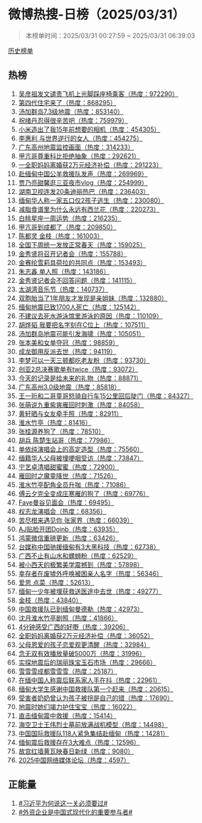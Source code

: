 <h1>
微博热搜-日榜（2025/03/31）
</h1>
<blockquote>
<p>
本榜单时间：2025/03/31 00:27:59 ~ 2025/03/31 06:39:03
</p>
</blockquote>
<p>
<a href="https://github.com/daifee/weibo-hot-search/tree/main/archives/daily">历史榜单</a>
</p>
<h2>
热榜
</h2>
<ol>

<li>
<a href="https://s.weibo.com/weibo?q=%23%E5%90%B4%E5%BD%A6%E7%A5%96%E5%8F%91%E6%96%87%E8%B0%B4%E8%B4%A3%E9%A3%9E%E6%9C%BA%E4%B8%8A%E5%85%89%E8%84%9A%E8%B8%A9%E5%BA%A7%E6%A4%85%E4%B9%98%E5%AE%A2%23" target="weibo">
吴彦祖发文谴责飞机上光脚踩座椅乘客（热度：972290）
</a>
</li>

<li>
<a href="https://s.weibo.com/weibo?q=%23%E7%AC%AC%E5%9B%9B%E4%BB%A3%E4%BD%8F%E5%AE%85%E6%9D%A5%E4%BA%86%23" target="weibo">
第四代住宅来了（热度：868295）
</a>
</li>

<li>
<a href="https://s.weibo.com/weibo?q=%23%E6%B1%A4%E5%8A%A0%E7%BE%A4%E5%B2%9B7.3%E7%BA%A7%E5%9C%B0%E9%9C%87%23" target="weibo">
汤加群岛7.3级地震（热度：853140）
</a>
</li>

<li>
<a href="https://s.weibo.com/weibo?q=%23%E7%A5%9D%E7%BB%AA%E4%B8%B9%E5%BF%8D%E5%BE%97%E5%BE%88%E8%BE%9B%E8%8B%A6%E5%90%A7%23" target="weibo">
祝绪丹忍得很辛苦吧（热度：759979）
</a>
</li>

<li>
<a href="https://s.weibo.com/weibo?q=%23%E5%B0%8F%E7%B1%B3%E9%80%A0%E5%87%BA%E4%BA%86%E6%88%9115%E5%B9%B4%E5%89%8D%E6%83%B3%E8%A6%81%E7%9A%84%E7%9B%B8%E6%9C%BA%23" target="weibo">
小米造出了我15年前想要的相机（热度：454305）
</a>
</li>

<li>
<a href="https://s.weibo.com/weibo?q=%23%E6%9D%8E%E6%83%A0%E5%88%A9%20%E4%B8%8E%E4%B8%96%E7%95%8C%E9%80%86%E8%A1%8C%E7%9A%84%E5%A5%B3%E4%BA%BA%23" target="weibo">
李惠利 与世界逆行的女人（热度：454275）
</a>
</li>

<li>
<a href="https://s.weibo.com/weibo?q=%23%E5%B9%BF%E4%B8%9C%E9%AB%98%E5%B7%9E%E5%9C%B0%E9%9C%87%E7%9B%91%E6%8E%A7%E7%94%BB%E9%9D%A2%23" target="weibo">
广东高州地震监控画面（热度：314233）
</a>
</li>

<li>
<a href="https://s.weibo.com/weibo?q=%23%E7%94%B2%E4%BA%A2%E5%93%A5%E5%B0%8A%E9%87%8D%E7%A7%91%E6%AF%94%E6%8B%92%E7%BB%9D%E6%8A%BD%E8%B1%A1%23" target="weibo">
甲亢哥尊重科比拒绝抽象（热度：292621）
</a>
</li>

<li>
<a href="https://s.weibo.com/weibo?q=%23%E4%B8%80%E5%85%A8%E8%81%8C%E5%A6%88%E5%A6%88%E7%A6%BB%E5%A9%9A%E8%8E%B72%E4%B8%87%E5%85%83%E7%BB%8F%E6%B5%8E%E8%A1%A5%E5%81%BF%23" target="weibo">
一全职妈妈离婚获2万元经济补偿（热度：291223）
</a>
</li>

<li>
<a href="https://s.weibo.com/weibo?q=%23%E8%B5%B4%E7%BC%85%E7%94%B8%E4%B8%AD%E5%9B%BD%E5%85%AC%E7%BE%8A%E6%95%91%E6%8F%B4%E9%98%9F%E5%8F%91%E5%A3%B0%23" target="weibo">
赴缅甸中国公羊救援队发声（热度：269969）
</a>
</li>

<li>
<a href="https://s.weibo.com/weibo?q=%23%E8%B4%BE%E4%B9%83%E4%BA%AE%E7%94%9C%E9%A6%A8%E9%80%9B%E4%B8%89%E4%BA%9A%E5%A4%9C%E5%B8%82vlog%23" target="weibo">
贾乃亮甜馨逛三亚夜市vlog（热度：254999）
</a>
</li>

<li>
<a href="https://s.weibo.com/weibo?q=%23%E6%B9%96%E5%8D%97%E5%8D%AB%E8%A7%86%E8%BF%9E%E5%8F%9120%E6%9D%A1%E8%BF%AA%E4%B8%BD%E7%83%AD%E5%B7%B4%23" target="weibo">
湖南卫视连发20条迪丽热巴（热度：236403）
</a>
</li>

<li>
<a href="https://s.weibo.com/weibo?q=%23%E7%BC%85%E7%94%B8%E5%8D%8E%E4%BA%BA%E7%A7%B0%E4%B8%80%E5%AE%B6%E4%BA%94%E5%8F%A3%E4%BB%852%E5%AD%A9%E5%AD%90%E9%80%83%E7%94%9F%23" target="weibo">
缅甸华人称一家五口仅2孩子逃生（热度：230080）
</a>
</li>

<li>
<a href="https://s.weibo.com/weibo?q=%23%E5%87%8F%E8%84%82%E9%A3%9F%E8%B0%B1%E9%87%8C%E4%B8%BA%E4%BB%80%E4%B9%88%E6%B0%B8%E8%BF%9C%E6%9C%89%E8%A5%BF%E5%85%B0%E8%8A%B1%23" target="weibo">
减脂食谱里为什么永远有西兰花（热度：220273）
</a>
</li>

<li>
<a href="https://s.weibo.com/weibo?q=%23%E7%99%BD%E6%A1%83%E6%98%9F%E5%BA%A7%E4%B8%80%E5%91%A8%E8%BF%90%E5%8A%BF%23" target="weibo">
白桃星座一周运势（热度：216235）
</a>
</li>

<li>
<a href="https://s.weibo.com/weibo?q=%23%E7%94%B2%E4%BA%A2%E5%93%A5%E5%88%B0%E6%88%90%E9%83%BD%E4%BA%86%23" target="weibo">
甲亢哥到成都了（热度：209850）
</a>
</li>

<li>
<a href="https://s.weibo.com/weibo?q=%23%E9%99%88%E9%83%BD%E7%81%B5%20%E9%87%91%E6%9E%9D%23" target="weibo">
陈都灵 金枝（热度：161003）
</a>
</li>

<li>
<a href="https://s.weibo.com/weibo?q=%23%E5%85%A8%E5%9B%BD%E4%B8%8B%E5%91%A8%E7%BB%9F%E4%B8%80%E5%8F%91%E6%94%BE%E6%AD%A3%E5%B8%B8%E6%98%A5%E5%A4%A9%23" target="weibo">
全国下周统一发放正常春天（热度：159025）
</a>
</li>

<li>
<a href="https://s.weibo.com/weibo?q=%23%E9%87%91%E7%A7%80%E8%B4%A4%E5%B0%86%E5%8F%AC%E5%BC%80%E8%AE%B0%E8%80%85%E4%BC%9A%23" target="weibo">
金秀贤将召开记者会（热度：155788）
</a>
</li>

<li>
<a href="https://s.weibo.com/weibo?q=%23%E9%87%91%E8%B5%9B%E7%BA%B6%E9%9B%AA%E8%8E%89%E5%85%B7%E8%8D%B7%E6%8B%89%E7%9A%84%E5%85%B1%E5%90%8C%E7%82%B9%23" target="weibo">
金赛纶雪莉具荷拉的共同点（热度：153493）
</a>
</li>

<li>
<a href="https://s.weibo.com/weibo?q=%23%E6%9C%B1%E5%BF%97%E9%91%AB%20%E5%8D%95%E4%BA%BA%E7%85%A7%23" target="weibo">
朱志鑫 单人照（热度：143186）
</a>
</li>

<li>
<a href="https://s.weibo.com/weibo?q=%23%E9%87%91%E7%A7%80%E8%B4%A4%E8%AE%B0%E8%80%85%E4%BC%9A%E4%B8%8D%E5%9B%9E%E7%AD%94%E9%97%AE%E9%A2%98%23" target="weibo">
金秀贤记者会不回答问题（热度：141115）
</a>
</li>

<li>
<a href="https://s.weibo.com/weibo?q=%23%E5%A4%AA%E6%B9%96%E6%B9%BE%E9%9F%B3%E4%B9%90%E8%8A%82%23" target="weibo">
太湖湾音乐节（热度：140737）
</a>
</li>

<li>
<a href="https://s.weibo.com/weibo?q=%23%E5%8F%8C%E8%83%9E%E8%83%8E%E5%BD%93%E4%BA%861%E5%B9%B4%E6%9C%8B%E5%8F%8B%E6%89%8D%E5%8F%91%E7%8E%B0%E6%98%AF%E4%BA%B2%E5%A7%90%E5%A6%B9%23" target="weibo">
双胞胎当了1年朋友才发现是亲姐妹（热度：132880）
</a>
</li>

<li>
<a href="https://s.weibo.com/weibo?q=%23%E7%BC%85%E7%94%B8%E5%9C%B0%E9%9C%87%E5%B7%B2%E8%87%B41700%E4%BA%BA%E6%AD%BB%E4%BA%A1%23" target="weibo">
缅甸地震已致1700人死亡（热度：125142）
</a>
</li>

<li>
<a href="https://s.weibo.com/weibo?q=%23%E4%B8%8D%E5%BB%BA%E8%AE%AE%E5%8E%BB%E6%AD%BB%E6%B0%B4%E6%B8%B8%E6%B3%B3%E9%A6%86%E9%87%8C%E6%B8%B8%E6%B3%B3%E7%9A%84%E5%8E%9F%E5%9B%A0%23" target="weibo">
不建议去死水游泳馆里游泳的原因（热度：110109）
</a>
</li>

<li>
<a href="https://s.weibo.com/weibo?q=%23%E8%83%A1%E7%83%A8%E9%9F%AC%20%E6%88%91%E8%A6%81%E6%8A%8A%E5%90%8D%E5%AD%97%E5%88%BB%E5%9C%A8C%E4%BD%8D%E4%B8%8A%23" target="weibo">
胡烨韬 我要把名字刻在C位上（热度：107511）
</a>
</li>

<li>
<a href="https://s.weibo.com/weibo?q=%23%E6%B1%A4%E5%8A%A0%E7%BE%A4%E5%B2%9B%E5%9C%B0%E9%9C%87%E5%8F%AF%E8%83%BD%E5%BC%95%E5%8F%91%E6%B5%B7%E5%95%B8%23" target="weibo">
汤加群岛地震可能引发海啸（热度：105051）
</a>
</li>

<li>
<a href="https://s.weibo.com/weibo?q=%23%E5%BC%A0%E6%9C%AC%E7%BE%8E%E5%92%8C%E5%A5%B3%E5%8D%95%E5%A4%BA%E5%86%A0%23" target="weibo">
张本美和女单夺冠（热度：98859）
</a>
</li>

<li>
<a href="https://s.weibo.com/weibo?q=%23%E6%88%90%E9%BE%99%E5%BE%A1%E7%94%A8%E5%8F%8D%E6%B4%BE%E5%8E%BB%E4%B8%96%23" target="weibo">
成龙御用反派去世（热度：94119）
</a>
</li>

<li>
<a href="https://s.weibo.com/weibo?q=%23%E6%9D%8E%E6%A2%A6%E5%8F%AF%E4%BB%A5%E4%B8%80%E5%A4%A9%E4%B8%89%E9%A1%BF%E9%83%BD%E5%90%83%E8%80%81%E5%8F%8B%E7%B2%89%23" target="weibo">
李梦可以一天三顿都吃老友粉（热度：93730）
</a>
</li>

<li>
<a href="https://s.weibo.com/weibo?q=%23%E5%88%9B%E4%BA%9A2%E6%80%BB%E5%86%B3%E8%B5%9B%E6%AD%8C%E5%8D%95%E6%9C%89twice%23" target="weibo">
创亚2总决赛歌单有twice（热度：93072）
</a>
</li>

<li>
<a href="https://s.weibo.com/weibo?q=%23%E4%BB%8A%E5%A4%A9%E7%9A%84%E8%AE%B0%E5%BD%95%E6%98%AF%E7%BB%99%E6%9C%AA%E6%9D%A5%E7%9A%84%E7%A4%BC%E7%89%A9%23" target="weibo">
今天的记录是给未来的礼物（热度：88871）
</a>
</li>

<li>
<a href="https://s.weibo.com/weibo?q=%23%E5%B9%BF%E4%B8%9C%E9%AB%98%E5%B7%9E3.0%E7%BA%A7%E5%9C%B0%E9%9C%87%23" target="weibo">
广东高州3.0级地震（热度：85818）
</a>
</li>

<li>
<a href="https://s.weibo.com/weibo?q=%23%E7%8E%8B%E4%B8%80%E7%8F%A9%E5%92%8C%E4%BA%8C%E5%93%A5%E7%AB%A5%E5%93%A5%E6%80%92%E9%AA%91%E8%87%AA%E8%A1%8C%E8%BD%A615%E5%85%AC%E9%87%8C%E5%9B%9E%E5%90%8E%E9%99%A1%E9%97%A8%23" target="weibo">
王一珩和二哥童哥怒骑自行车15公里回后陡门（热度：84327）
</a>
</li>

<li>
<a href="https://s.weibo.com/weibo?q=%23%E5%BC%A0%E8%90%8C%E8%AF%B4%E4%B9%9D%E9%87%8D%E7%B4%AB%E7%88%BD%E9%9B%81%E5%9B%9E%E6%97%B6%E5%88%BA%E6%BF%80%23" target="weibo">
张萌说九重紫爽雁回时刺激（热度：84058）
</a>
</li>

<li>
<a href="https://s.weibo.com/weibo?q=%23%E9%BB%84%E8%BD%A9%E6%99%92%E4%B8%8E%E5%A5%B3%E5%8F%8B%E7%89%B5%E6%89%8B%E7%85%A7%23" target="weibo">
黄轩晒与女友牵手照（热度：82911）
</a>
</li>

<li>
<a href="https://s.weibo.com/weibo?q=%23%E6%B7%AE%E6%B0%B4%E7%AB%B9%E4%BA%AD%23" target="weibo">
淮水竹亭（热度：81416）
</a>
</li>

<li>
<a href="https://s.weibo.com/weibo?q=%23%E5%BC%A0%E6%A1%82%E6%BA%90%E5%85%BB%E7%8B%97%E4%BA%86%23" target="weibo">
张桂源养狗了（热度：78510）
</a>
</li>

<li>
<a href="https://s.weibo.com/weibo?q=%23%E8%83%A1%E5%85%B5%20%E9%99%88%E6%A5%9A%E7%94%9F%E7%AB%99%E5%93%A5%23" target="weibo">
胡兵 陈楚生站哥（热度：77986）
</a>
</li>

<li>
<a href="https://s.weibo.com/weibo?q=%23%E5%8D%95%E4%BE%9D%E7%BA%AF%E6%BC%94%E5%94%B1%E4%BC%9A%E4%B8%8A%E7%9A%84%E9%AB%98%E5%AE%9A%E9%80%A0%E5%9E%8B%23" target="weibo">
单依纯演唱会上的高定造型（热度：75560）
</a>
</li>

<li>
<a href="https://s.weibo.com/weibo?q=%23%E7%BC%85%E7%B1%8D%E5%8D%8E%E4%BA%BA%E7%88%B6%E6%AF%8D%E8%A2%AB%E5%9F%8B%E5%93%BD%E5%92%BD%E5%8F%97%E8%AE%BF%23" target="weibo">
缅籍华人父母被埋哽咽受访（热度：73847）
</a>
</li>

<li>
<a href="https://s.weibo.com/weibo?q=%23%E5%AE%81%E8%89%BA%E5%8D%93%E6%B8%85%E5%94%B1%E7%94%9C%E8%9C%9C%E8%9C%9C%23" target="weibo">
宁艺卓清唱甜蜜蜜（热度：72900）
</a>
</li>

<li>
<a href="https://s.weibo.com/weibo?q=%23%E9%9B%81%E5%9B%9E%E6%97%B6%E4%B9%8B%E9%AD%94%E7%AB%A5%E9%99%8D%E4%B8%96%23" target="weibo">
雁回时之魔童降世（热度：71526）
</a>
</li>

<li>
<a href="https://s.weibo.com/weibo?q=%23%E6%B7%AE%E6%B0%B4%E7%AB%B9%E4%BA%AD%E9%85%8D%E8%A7%92%E5%85%A8%E5%91%98%E5%8D%87%E5%92%96%23" target="weibo">
淮水竹亭配角全员升咖（热度：71086）
</a>
</li>

<li>
<a href="https://s.weibo.com/weibo?q=%23%E5%82%85%E4%BA%91%E5%A4%95%E5%AE%8C%E5%85%A8%E5%8F%98%E6%88%90%E5%BA%84%E5%AF%92%E9%9B%81%E7%9A%84%E7%8B%97%E4%BA%86%23" target="weibo">
傅云夕完全变成庄寒雁的狗了（热度：69776）
</a>
</li>

<li>
<a href="https://s.weibo.com/weibo?q=%23Faye%E6%9B%BC%E8%B0%B7%E8%A7%81%E9%9D%A2%E4%BC%9A%23" target="weibo">
Faye曼谷见面会（热度：69495）
</a>
</li>

<li>
<a href="https://s.weibo.com/weibo?q=%23%E6%9D%83%E5%BF%97%E9%BE%99%E6%BC%94%E5%94%B1%E4%BC%9A%23" target="weibo">
权志龙演唱会（热度：68356）
</a>
</li>

<li>
<a href="https://s.weibo.com/weibo?q=%23%E8%8B%A6%E5%B0%BD%E6%9F%91%E6%9D%A5%E9%81%87%E8%A7%81%E4%BD%A0%20%E5%BC%A0%E5%AE%B6%E7%95%8C%23" target="weibo">
苦尽柑来遇见你 张家界（热度：66039）
</a>
</li>

<li>
<a href="https://s.weibo.com/weibo?q=%23AJ%E8%B4%B4%E8%84%B8%E5%BC%80%E5%9B%A2Doinb%23" target="weibo">
AJ贴脸开团Doinb（热度：63935）
</a>
</li>

<li>
<a href="https://s.weibo.com/weibo?q=%23%E9%B8%BF%E8%92%99%E5%BE%AE%E4%BF%A1%E9%87%8D%E7%A3%85%E6%9B%B4%E6%96%B0%23" target="weibo">
鸿蒙微信重磅更新（热度：63426）
</a>
</li>

<li>
<a href="https://s.weibo.com/weibo?q=%23%E5%8F%B0%E5%AA%92%E7%A7%B0%E4%B8%AD%E5%9B%BD%E9%A9%B0%E6%8F%B4%E7%BC%85%E7%94%B8%E6%9C%893%E5%A4%A7%E9%BB%91%E7%A7%91%E6%8A%80%23" target="weibo">
台媒称中国驰援缅甸有3大黑科技（热度：62738）
</a>
</li>

<li>
<a href="https://s.weibo.com/weibo?q=%23%E5%B9%BF%E8%A5%BF%E4%B8%8D%E6%AD%A2%E6%9C%89%E5%B1%B1%E6%B0%B4%E5%92%8C%E8%9E%BA%E8%9B%B3%E7%B2%89%23" target="weibo">
广西不止有山水和螺蛳粉（热度：62529）
</a>
</li>

<li>
<a href="https://s.weibo.com/weibo?q=%23%E8%A2%AB%E5%B0%8F%E8%A5%BF%E5%A4%A9%E7%9A%84%E6%9E%81%E7%B9%81%E7%BE%8E%E5%AD%A6%E9%9C%87%E6%92%BC%E5%88%B0%23" target="weibo">
被小西天的极繁美学震撼到（热度：57898）
</a>
</li>

<li>
<a href="https://s.weibo.com/weibo?q=%23%E5%B9%B8%E5%AD%98%E8%80%85%E5%9C%A8%E5%BA%9F%E5%A2%9F%E5%A4%96%E5%91%BC%E5%94%A4%E8%A2%AB%E5%9B%B0%E4%BA%B2%E4%BA%BA%E5%90%8D%E5%AD%97%23" target="weibo">
幸存者在废墟外呼唤被困亲人名字（热度：56346）
</a>
</li>

<li>
<a href="https://s.weibo.com/weibo?q=%23%E7%88%B1%E6%80%9D%20%E7%82%B9%E8%8F%9C%23" target="weibo">
爱思 点菜（热度：52613）
</a>
</li>

<li>
<a href="https://s.weibo.com/weibo?q=%23%E7%BC%85%E7%94%B8%E4%B8%80%E5%B0%91%E5%B9%B4%E8%A2%AB%E5%9F%8B%E8%8E%B7%E6%95%91%E9%80%81%E5%8C%BB%E9%80%94%E4%B8%AD%E5%8E%BB%E4%B8%96%23" target="weibo">
缅甸一少年被埋获救送医途中去世（热度：49277）
</a>
</li>

<li>
<a href="https://s.weibo.com/weibo?q=%23%E9%87%91%E6%9E%9D%23" target="weibo">
金枝（热度：43840）
</a>
</li>

<li>
<a href="https://s.weibo.com/weibo?q=%23%E4%B8%AD%E5%9B%BD%E6%95%91%E6%8F%B4%E9%98%9F%E5%B7%B2%E5%88%B0%E7%BC%85%E7%94%B8%E6%9B%BC%E5%BE%B7%E5%8B%92%23" target="weibo">
中国救援队已到缅甸曼德勒（热度：42973）
</a>
</li>

<li>
<a href="https://s.weibo.com/weibo?q=%23%E6%B2%88%E6%9C%88%E6%B7%AE%E6%B0%B4%E7%AB%B9%E4%BA%AD%E5%89%A7%E7%85%A7%23" target="weibo">
沈月淮水竹亭剧照（热度：41866）
</a>
</li>

<li>
<a href="https://s.weibo.com/weibo?q=%234%E5%88%86%E9%92%9F%E6%84%9F%E5%8F%97%E5%B9%BF%E8%A5%BF%E7%9A%84%E5%A5%BD%E5%98%A2%23" target="weibo">
4分钟感受广西的好嘢（热度：39206）
</a>
</li>

<li>
<a href="https://s.weibo.com/weibo?q=%23%E5%85%A8%E8%81%8C%E5%A6%88%E5%A6%88%E7%A6%BB%E5%A9%9A%E8%8E%B72%E4%B8%87%E5%85%83%E7%BB%8F%E6%B5%8E%E8%A1%A5%E5%81%BF%23" target="weibo">
全职妈妈离婚获2万元经济补偿（热度：36052）
</a>
</li>

<li>
<a href="https://s.weibo.com/weibo?q=%23%E7%88%B6%E6%AF%8D%E6%81%A9%E7%88%B1%E7%9A%84%E5%AD%A9%E5%AD%90%E6%81%8B%E7%88%B1%E8%A7%82%E6%9B%B4%E6%B8%85%E9%86%92%23" target="weibo">
父母恩爱的孩子恋爱观更清醒（热度：32984）
</a>
</li>

<li>
<a href="https://s.weibo.com/weibo?q=%23%E5%BF%B5%E6%97%A0%E5%8F%8C%E6%9C%89%E6%95%88%E6%92%AD%E6%94%BE%E9%87%8F%E7%A0%B45000%E4%B8%87%23" target="weibo">
念无双有效播放量破5000万（热度：31996）
</a>
</li>

<li>
<a href="https://s.weibo.com/weibo?q=%23%E5%AE%9E%E6%8E%A2%E5%9C%B0%E9%9C%87%E5%90%8E%E7%9A%84%E7%91%9E%E4%B8%BD%E7%8F%A0%E5%AE%9D%E7%8E%89%E7%9F%B3%E5%B8%82%E5%9C%BA%23" target="weibo">
实探地震后的瑞丽珠宝玉石市场（热度：29666）
</a>
</li>

<li>
<a href="https://s.weibo.com/weibo?q=%23%E9%9B%AA%E9%9B%AA%E9%9B%AA%E6%88%90%E9%83%BD%E9%9B%AA%E9%9B%AA%E9%9B%AA%23" target="weibo">
雪雪雪成都雪雪雪（热度：25187）
</a>
</li>

<li>
<a href="https://s.weibo.com/weibo?q=%23%E5%9C%A8%E7%BC%85%E4%B8%AD%E5%9B%BD%E4%BA%BA%E7%A7%B0%E9%9C%87%E5%90%8E%E8%81%94%E7%B3%BB%E5%AE%B6%E4%BA%BA%E6%89%8B%E5%9C%A8%E6%8A%96%23" target="weibo">
在缅中国人称震后联系家人手在抖（热度：22961）
</a>
</li>

<li>
<a href="https://s.weibo.com/weibo?q=%23%E7%BC%85%E7%94%B8%E5%A4%A7%E5%AD%A6%E7%94%9F%E6%84%9F%E8%B0%A2%E4%B8%AD%E5%9B%BD%E6%95%91%E6%8F%B4%E9%98%9F%E7%AC%AC%E4%B8%80%E4%B8%AA%E8%B5%B6%E6%9D%A5%23" target="weibo">
缅甸大学生感谢中国救援队第一个赶来（热度：20615）
</a>
</li>

<li>
<a href="https://s.weibo.com/weibo?q=%23%E5%8F%97%E5%AE%B3%E8%80%85%E5%A5%B6%E5%A5%B6%E6%9B%BE%E8%AE%A4%E4%B8%BA%E5%AD%A9%E5%AD%90%E8%A2%AB%E6%8B%90%E6%98%AF%E8%87%AA%E5%B7%B1%E7%9A%84%E9%94%99%23" target="weibo">
受害者奶奶曾认为孩子被拐是自己的错（热度：17690）
</a>
</li>

<li>
<a href="https://s.weibo.com/weibo?q=%23%E5%9C%B0%E9%9C%87%E6%97%B6%E5%A5%B9%E4%BB%AC%E7%AB%AD%E5%8A%9B%E6%8A%A4%E4%BD%8F%E5%AE%9D%E5%AE%9D%23" target="weibo">
地震时她们竭力护住宝宝（热度：16022）
</a>
</li>

<li>
<a href="https://s.weibo.com/weibo?q=%23%E7%9B%B4%E5%87%BB%E7%BC%85%E7%94%B8%E9%9C%87%E4%B8%AD%E6%95%91%E6%8F%B4%23" target="weibo">
直击缅甸震中救援（热度：15414）
</a>
</li>

<li>
<a href="https://s.weibo.com/weibo?q=%23%E6%B5%B7%E7%A9%BA%E5%8D%AB%E5%A3%AB%E7%8E%8B%E4%BC%9F%E7%83%88%E5%A3%AB%E5%A2%93%E5%89%8D%E6%94%BE%E6%BB%A1%E6%88%98%E6%9C%BA%E6%A8%A1%E5%9E%8B%23" target="weibo">
海空卫士王伟烈士墓前放满战机模型（热度：14498）
</a>
</li>

<li>
<a href="https://s.weibo.com/weibo?q=%23%E4%B8%AD%E5%9B%BD%E5%9B%BD%E9%99%85%E6%95%91%E6%8F%B4%E9%98%9F118%E4%BA%BA%E7%B4%A7%E6%80%A5%E9%9B%86%E7%BB%93%E8%B5%B4%E7%BC%85%E7%94%B8%23" target="weibo">
中国国际救援队118人紧急集结赴缅甸（热度：14281）
</a>
</li>

<li>
<a href="https://s.weibo.com/weibo?q=%23%E7%BC%85%E7%94%B8%E9%9C%87%E5%90%8E%E6%95%91%E6%8F%B4%E5%AD%98%E5%9C%A83%E5%A4%A7%E9%9A%BE%E7%82%B9%23" target="weibo">
缅甸震后救援存在3大难点（热度：12596）
</a>
</li>

<li>
<a href="https://s.weibo.com/weibo?q=%23%E6%95%85%E5%AE%AB%E7%BA%A2%E5%A2%99%E9%BB%84%E7%93%A6%E6%98%A0%E6%98%A5%E6%97%A5%E6%96%B0%E7%BB%BF%23" target="weibo">
故宫红墙黄瓦映春日新绿（热度：9080）
</a>
</li>

<li>
<a href="https://s.weibo.com/weibo?q=%232025%E4%B8%AD%E5%9B%BD%E7%BD%91%E7%BB%9C%E5%AA%92%E4%BD%93%E8%AE%BA%E5%9D%9B%23" target="weibo">
2025中国网络媒体论坛（热度：4597）
</a>
</li>

</ol>
<h2>
正能量
</h2>
<ol>

<li>
<a href="https://s.weibo.com/weibo?q=%23%23%E4%B9%A0%E8%BF%91%E5%B9%B3%E4%B8%BA%E4%BD%95%E8%AF%B4%E8%BF%99%E4%B8%80%E5%85%B3%E5%BF%85%E9%A1%BB%E8%A6%81%E8%BF%87%23%23" target="weibo">
#习近平为何说这一关必须要过#
</a>
</li>

<li>
<a href="https://s.weibo.com/weibo?q=%23%23%E5%A4%96%E8%B5%84%E4%BC%81%E4%B8%9A%E6%98%AF%E4%B8%AD%E5%9B%BD%E5%BC%8F%E7%8E%B0%E4%BB%A3%E5%8C%96%E7%9A%84%E9%87%8D%E8%A6%81%E5%8F%82%E4%B8%8E%E8%80%85%23%23" target="weibo">
#外资企业是中国式现代化的重要参与者#
</a>
</li>

</ol>